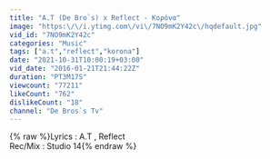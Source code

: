 ```yaml
---
title: "A.T (De Bro`s) x Reflect - Κορόνα"
image: "https:\/\/i.ytimg.com\/vi\/7NO9mK2Y42c\/hqdefault.jpg"
vid_id: "7NO9mK2Y42c"
categories: "Music"
tags: ["a.t","reflect","korona"]
date: "2021-10-31T10:00:19+03:00"
vid_date: "2016-01-21T21:44:22Z"
duration: "PT3M17S"
viewcount: "77211"
likeCount: "762"
dislikeCount: "18"
channel: "De Bros`s Tv"
---
```

{% raw %}Lyrics : A.T , Reflect<br />Rec/Mix : Studio 14{% endraw %}
